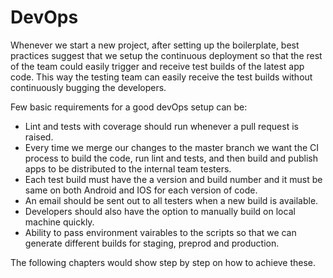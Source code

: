 # DevOps

Whenever we start a new project, after setting up the boilerplate, best practices suggest that we setup the continuous deployment so that the rest of the team could easily trigger and receive test builds of the latest app code.
This way the testing team can easily receive the test builds without continuously bugging the developers.

Few basic requirements for a good devOps setup can be:

- Lint and tests with coverage should run whenever a pull request is raised.
- Every time we merge our changes to the  master branch we want the CI process to build the code, run lint and tests, and then build and publish apps to be distributed to the internal team testers.
- Each test build must have the a version and build number and it must be same on both Android and IOS for each version of code.
- An email should be sent out to all testers when a new build is available.
- Developers should also have the option to manually build on local machine quickly.
- Ability to pass environment vairables to the scripts so that we can generate different builds for staging, preprod and production.

The following chapters would show step by step on how to achieve these.
